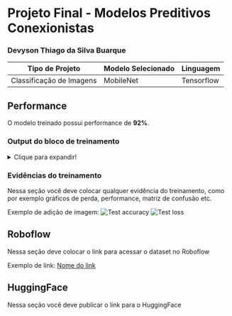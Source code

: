 # Projeto Final - Modelos Preditivos Conexionistas

### Devyson Thiago da Silva Buarque

|**Tipo de Projeto**|**Modelo Selecionado**|**Linguagem**|
|--|--|--|
|Classificação de Imagens|MobileNet|Tensorflow|

## Performance

O modelo treinado possui performance de **92%**.

### Output do bloco de treinamento

<details>
  <summary>Clique para expandir!</summary>
  
  ```
Epoch 1/10
8/8 [==============================] - 25s 3s/step - loss: 0.6344 - accuracy: 0.7529 - val_loss: 0.0949 - val_accuracy: 0.9559
Epoch 2/10
8/8 [==============================] - 21s 2s/step - loss: 0.0960 - accuracy: 0.9647 - val_loss: 0.0640 - val_accuracy: 0.9853
Epoch 3/10
8/8 [==============================] - 19s 2s/step - loss: 0.0844 - accuracy: 0.9725 - val_loss: 0.0787 - val_accuracy: 0.9706
Epoch 4/10
8/8 [==============================] - 21s 3s/step - loss: 0.0206 - accuracy: 0.9922 - val_loss: 0.1084 - val_accuracy: 0.9706
Epoch 5/10
8/8 [==============================] - 21s 3s/step - loss: 0.0217 - accuracy: 0.9961 - val_loss: 0.0809 - val_accuracy: 0.9706
Epoch 6/10
8/8 [==============================] - 20s 3s/step - loss: 0.0089 - accuracy: 1.0000 - val_loss: 0.0528 - val_accuracy: 0.9706
Epoch 7/10
8/8 [==============================] - 21s 3s/step - loss: 0.0039 - accuracy: 1.0000 - val_loss: 0.0680 - val_accuracy: 0.9706
Epoch 8/10
8/8 [==============================] - 20s 3s/step - loss: 0.0042 - accuracy: 1.0000 - val_loss: 0.0890 - val_accuracy: 0.9706
Epoch 9/10
8/8 [==============================] - 19s 2s/step - loss: 0.0036 - accuracy: 1.0000 - val_loss: 0.0853 - val_accuracy: 0.9706
Epoch 10/10
8/8 [==============================] - 18s 2s/step - loss: 0.0029 - accuracy: 1.0000 - val_loss: 0.0545 - val_accuracy: 0.9706
  ```
</details>

### Evidências do treinamento

Nessa seção você deve colocar qualquer evidência do treinamento, como por exemplo gráficos de perda, performance, matriz de confusão etc.

Exemplo de adição de imagem:
![Test accuracy](https://i.imgur.com/ZujD6vc.png)
![Test loss](https://imgur.com/3lNoBiS)


## Roboflow

Nessa seção deve colocar o link para acessar o dataset no Roboflow

Exemplo de link: [Nome do link](google.com)

## HuggingFace

Nessa seção você deve publicar o link para o HuggingFace
